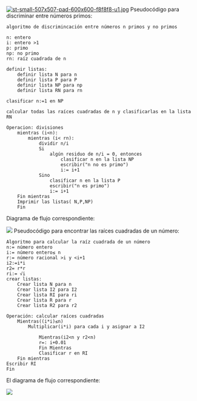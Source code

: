 [![st-small-507x507-pad-600x600-f8f8f8-u1.jpg](https://i.postimg.cc/tCwWckjf/st-small-507x507-pad-600x600-f8f8f8-u1.jpg)](https://postimg.cc/3djk4gWC)
Pseudocódigo para discriminar entre números primos:
```
algoritmo de discrimincación entre números n primos y no primos

n: entero
i: entero >1
p: primo
np: no primo
rn: raíz cuadrada de n

definir listas:
    definir lista N para n
    definir lista P para P
    definir lista NP para np
    definir lista RN para rn

clasificar n:=1 en NP

calcular todas las raíces cuadradas de n y clasificarlas en la lista RN

Operacion: divisiones
    mientras (i<n):
        mientras (i< rn):
            dividir n/i
            Si 
                algún residuo de n/i = 0, entonces 
                    clasificar n en la lista NP
                    escribir("n no es primo") 
                    i:= i+1
            Sino    
                clasificar n en la lista P
                escribir("n es primo")
                i:= i+1
    Fin mientras
    Imprimir las listas( N,P,NP)
    Fin
```
Diagrama de flujo correspondiente:

[![](https://mermaid.ink/img/pako:eNp9k91O4zAQhV9l5CsQoBW35U-rtguoovyUq00qdbBdGMkdF8fZ1W7TR-oLcIO0fbGdtG7LQpdIkZKj7zjnjJ2J0t5Y1VA5D53_qZ8wRLhvHeUMcn3dISZNfje9HhycVjpYDBU0M0dFROjCGAMCz19GNvgCuH_0EW4l-OYdPN4Gt1crv6d5K_4t4XcpSVgnOM_45LAvaDsJTXm-yOiE4fSw_0a7zDQ6XToMEL3BApzcAUnbAnSJJmAtGguuTrFpukghLA1Ji3fpms9qm-WGREvfuBDwevLnVXSCY0l4Nq2txXxWQedzpuurG6nBe4si1wnuZIZ-kKFFXonyby6I6OC5tMBfaFWzI-4rWb7tINiCTOnrPgJA3VF8Z9NEXq2jdbPmptyyrWXZn7cg-wrut3OrQ9QW4TajvfXIb0W421Rl2DKO_0EyD-hlqPEhDbweREGebbFaHnoCft8ZEqOj34JZB-PgZVf8riCDwUDtKxnVCMnIwZ_UrlzFJzuyuWrIo7FDLF3M5Z-YCopl9L1frFUjhtLuq3JsMNoW4WPA0VKc_gW30BXb?type=png)](https://mermaid.live/edit#pako:eNp9k91O4zAQhV9l5CsQoBW35U-rtguoovyUq00qdbBdGMkdF8fZ1W7TR-oLcIO0fbGdtG7LQpdIkZKj7zjnjJ2J0t5Y1VA5D53_qZ8wRLhvHeUMcn3dISZNfje9HhycVjpYDBU0M0dFROjCGAMCz19GNvgCuH_0EW4l-OYdPN4Gt1crv6d5K_4t4XcpSVgnOM_45LAvaDsJTXm-yOiE4fSw_0a7zDQ6XToMEL3BApzcAUnbAnSJJmAtGguuTrFpukghLA1Ji3fpms9qm-WGREvfuBDwevLnVXSCY0l4Nq2txXxWQedzpuurG6nBe4si1wnuZIZ-kKFFXonyby6I6OC5tMBfaFWzI-4rWb7tINiCTOnrPgJA3VF8Z9NEXq2jdbPmptyyrWXZn7cg-wrut3OrQ9QW4TajvfXIb0W421Rl2DKO_0EyD-hlqPEhDbweREGebbFaHnoCft8ZEqOj34JZB-PgZVf8riCDwUDtKxnVCMnIwZ_UrlzFJzuyuWrIo7FDLF3M5Z-YCopl9L1frFUjhtLuq3JsMNoW4WPA0VKc_gW30BXb)
Pseudocódigo para encontrar las raíces cuadradas de un número:
```
Algoritmo para calcular la raíz cuadrada de un número
n:= número entero
i:= número entero≤ n
r:= número racional >i y <i+1
i2:=i*i
r2= r*r
ri:= √i
crear listas:
    Crear lista N para n
    Crear lista I2 para I2
    Crear lista RI para ri
    Crear lista R para r
    Crear lista R2 para r2

Operación: calcular raíces cuadradas
    Mientras((i*i)≤n)
        Multiplicar(i*i) para cada i y asignar a I2

            Mientras(i2<n y r2<n)
            r=: i+0.01
            Fin Mientras
            Clasificar r en RI
    Fin mientras
Escribir RI
Fin

```
El diagrama de flujo correspondiente:

[![](https://mermaid.ink/img/pako:eNp9kk1OG0EQha9S6hXhJ8IsB5IIsB2MDYvAbiaSKz1tKKmn29T0CBmP9zlD7sAF2CDhm-QkqZ4ZK5ETZdU_7-tXT9W1VNrnRiUqczPrH_U9coDb_nHmTndO7Z1nCoWHOTKCRqsriwwWgXH9_AS6wpwxR8gNVA7c-qUw7N_FxwcHH2vNBrmGs3RCZUC4bm3c1y39vNOp1enkb6TfIV9ahLf1y40-aoGf338QRChzfcE-p_wBGArjPMNDZYD2erCAAheb87bhoDMcHXWhdqm1OxNouHx7NWW8-8PSfVoJcP5_edDJpXeNvgDe7XLJi9_cMEYp1881XMTotHf4_rAXA1xEgw3gfA2jVFssaUZaPgbWLzaQ_FfToJEwMEkpiQa9zU1tnPSrs4KxhBn8O-tE9LGs48g1YWLhMTTHWPoqNaVm-kYsfY_2V1G73hmSQ0tPkmfOXpuyGYjpdKr2lYxHgZTLuC0zB5CpcG8Kk6lEtrmZYWVDJpO4EhSr4G8WTqskcGX2VTXPMZg-4R1joZIZ2tKsfgHVhfAg?type=png)](https://mermaid.live/edit#pako:eNp9kk1OG0EQha9S6hXhJ8IsB5IIsB2MDYvAbiaSKz1tKKmn29T0CBmP9zlD7sAF2CDhm-QkqZ4ZK5ETZdU_7-tXT9W1VNrnRiUqczPrH_U9coDb_nHmTndO7Z1nCoWHOTKCRqsriwwWgXH9_AS6wpwxR8gNVA7c-qUw7N_FxwcHH2vNBrmGs3RCZUC4bm3c1y39vNOp1enkb6TfIV9ahLf1y40-aoGf338QRChzfcE-p_wBGArjPMNDZYD2erCAAheb87bhoDMcHXWhdqm1OxNouHx7NWW8-8PSfVoJcP5_edDJpXeNvgDe7XLJi9_cMEYp1881XMTotHf4_rAXA1xEgw3gfA2jVFssaUZaPgbWLzaQ_FfToJEwMEkpiQa9zU1tnPSrs4KxhBn8O-tE9LGs48g1YWLhMTTHWPoqNaVm-kYsfY_2V1G73hmSQ0tPkmfOXpuyGYjpdKr2lYxHgZTLuC0zB5CpcG8Kk6lEtrmZYWVDJpO4EhSr4G8WTqskcGX2VTXPMZg-4R1joZIZ2tKsfgHVhfAg)
